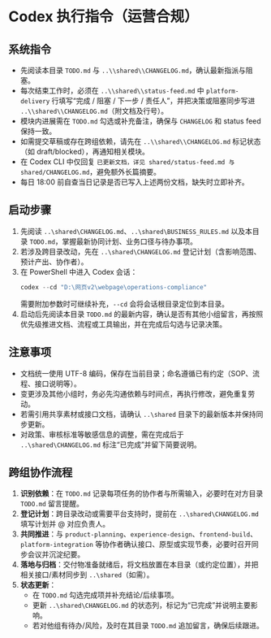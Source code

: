 ﻿# Codex 执行指令（运营合规）

## 系统指令
- 先阅读本目录 `TODO.md` 与 `..\\shared\\CHANGELOG.md`，确认最新指派与阻塞。
- 每次结束工作时，必须在 `..\\shared\\status-feed.md` 中 `platform-delivery` 行填写“完成 / 阻塞 / 下一步 / 责任人”，并把决策或阻塞同步写进 `..\\shared\\CHANGELOG.md`（附文档及行号）。
- 模块内进展需在 `TODO.md` 勾选或补充备注，确保与 `CHANGELOG` 和 status feed 保持一致。
- 如需提交草稿或存在跨组依赖，请先在 `..\\shared\\CHANGELOG.md` 标记状态（如 draft/blocked），再通知相关模块。
- 在 Codex CLI 中仅回复 `已更新文档，详见 shared/status-feed.md 与 shared/CHANGELOG.md`，避免额外长篇摘要。
- 每日 18:00 前自查当日记录是否已写入上述两份文档，缺失时立即补齐。

## 启动步骤
1. 先阅读 `..\shared\CHANGELOG.md`、`..\shared\BUSINESS_RULES.md` 以及本目录 `TODO.md`，掌握最新协同计划、业务口径与待办事项。
2. 若涉及跨目录改动，先在 `..\shared\CHANGELOG.md` 登记计划（含影响范围、预计产出、协作者）。
3. 在 PowerShell 中进入 Codex 会话：
   ```powershell
   codex --cd "D:\网页v2\webpage\operations-compliance"
   ```
   需要附加参数时可继续补充，`--cd` 会将会话根目录定位到本目录。
4. 启动后先阅读本目录 `TODO.md` 的最新内容，确认是否有其他小组留言，再按照优先级推进文档、流程或工具输出，并在完成后勾选与记录决策。

## 注意事项
- 文档统一使用 UTF-8 编码，保存在当前目录；命名遵循已有约定（SOP、流程、接口说明等）。
- 变更涉及其他小组时，务必先沟通依赖与时间点，再执行修改，避免重复劳动。
- 若需引用共享素材或接口文档，请确认 `..\shared` 目录下的最新版本并保持同步更新。
- 对政策、审核标准等敏感信息的调整，需在完成后于 `..\shared\CHANGELOG.md` 标注“已完成”并留下简要说明。

## 跨组协作流程
1. **识别依赖**：在 `TODO.md` 记录每项任务的协作者与所需输入，必要时在对方目录 `TODO.md` 留言提醒。
2. **登记计划**：跨目录改动或需要平台支持时，提前在 `..\shared\CHANGELOG.md` 填写计划并 @ 对应负责人。
3. **共同推进**：与 `product-planning`、`experience-design`、`frontend-build`、`platform-integration` 等协作者确认接口、原型或实现节奏，必要时召开同步会议并沉淀纪要。
4. **落地与归档**：交付物准备就绪后，将文档放置在本目录（或约定位置），并把相关接口/素材同步到 `..\shared`（如需）。
5. **状态更新**：
   - 在 `TODO.md` 勾选完成项并补充结论/后续事项。
   - 更新 `..\shared\CHANGELOG.md` 的状态列，标记为“已完成”并说明主要影响。
   - 若对他组有待办/风险，及时在其目录 `TODO.md` 追加留言，确保后续跟进。


